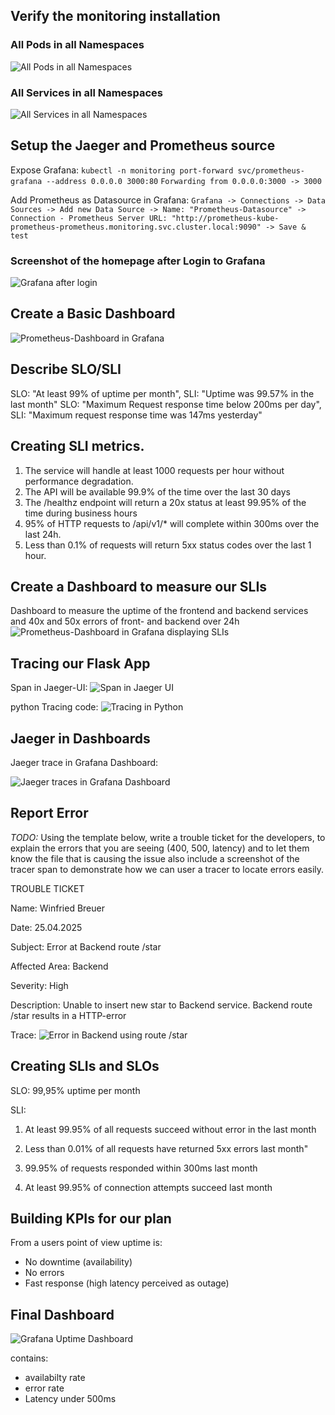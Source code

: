 ## Verify the monitoring installation

### All Pods in all Namespaces
![All Pods in all Namespaces](answer-img/deployment-all-pods.png "All Pods in all Namespaces")

### All Services in all Namespaces
![All Services in all Namespaces](answer-img/deployment-all-svc.png "All Services in all Namespaces")

## Setup the Jaeger and Prometheus source

Expose Grafana: 
`kubectl -n monitoring port-forward svc/prometheus-grafana --address 0.0.0.0 3000:80`
`Forwarding from 0.0.0.0:3000 -> 3000`

Add Prometheus as Datasource in Grafana:
`Grafana -> Connections -> Data Sources -> Add new Data Source -> Name: "Prometheus-Datasource" -> Connection - Prometheus Server URL: "http://prometheus-kube-prometheus-prometheus.monitoring.svc.cluster.local:9090" -> Save & test`

### Screenshot of the homepage after Login to Grafana
![Grafana after login](answer-img/Grafana-Login.png)

## Create a Basic Dashboard

![Prometheus-Dashboard in Grafana](answer-img/Grafana-Dashboard-Prometheus.png)

## Describe SLO/SLI

SLO: "At least 99% of uptime per month", SLI: "Uptime was 99.57% in the last month"
SLO: "Maximum Request response time below 200ms per day", SLI: "Maximum request response time was 147ms yesterday"

## Creating SLI metrics.
1. The service will handle at least 1000 requests per hour without performance degradation.
2. The API will be available 99.9% of the time over the last 30 days
3. The /healthz endpoint will return a 20x status at least 99.95% of the time during business hours 
4. 95% of HTTP requests to /api/v1/* will complete within 300ms over the last 24h.
5. Less than 0.1% of requests will return 5xx status codes over the last 1 hour.


## Create a Dashboard to measure our SLIs

Dashboard to measure the uptime of the frontend and backend services and 40x and 50x errors of front- and backend over 24h
![Prometheus-Dashboard in Grafana displaying SLIs](answer-img/Grafana-Dashboard-SLI.png)

## Tracing our Flask App
Span in Jaeger-UI:
![Span in Jaeger UI](answer-img/tracing-span-jaegerui.png)

python Tracing code:
![Tracing in Python](answer-img/python-tracing-code.png)

## Jaeger in Dashboards

Jaeger trace in Grafana Dashboard:

![Jaeger traces in Grafana Dashboard](answer-img/Grafana-Dashboard-Jaeger-traces.png)

## Report Error
*TODO:* Using the template below, write a trouble ticket for the developers, to explain the errors that you are seeing (400, 500, latency) and to let them know the file that is causing the issue also include a screenshot of the tracer span to demonstrate how we can user a tracer to locate errors easily.

TROUBLE TICKET

Name:   Winfried Breuer

Date:   25.04.2025

Subject: Error at Backend route /star

Affected Area: Backend

Severity: High

Description: Unable to insert new star to Backend service. Backend route /star results in a HTTP-error

Trace:
![Error in Backend using route /star](answer-img/jaeger-trace-error-400-backend-route-star.png)

## Creating SLIs and SLOs

SLO: 99,95% uptime per month

SLI: 
1. At least 99.95% of all requests succeed without error  in the last month

2. Less than 0.01% of all requests have returned 5xx errors last month"

3. 99.95% of requests responded within 300ms last month

4. At least 99.95% of connection attempts succeed last month

## Building KPIs for our plan

From a users point of view uptime is:
- No downtime (availability)
- No errors
- Fast response (high latency perceived as outage)


## Final Dashboard
![Grafana Uptime Dashboard](answer-img/Grafana-uptime-dashboard.png)

contains:
- availabilty rate
- error rate
- Latency under 500ms
